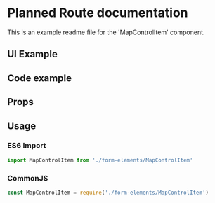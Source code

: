 # Planned Route documentation

This is an example readme file for the 'MapControlItem' component.

## UI Example

<!-- STORY -->

## Code example

<!-- SOURCE -->

## Props

<!-- PROPS -->

## Usage

### ES6 Import
```js
import MapControlItem from './form-elements/MapControlItem'
```

### CommonJS

```js
const MapControlItem = require('./form-elements/MapControlItem')
